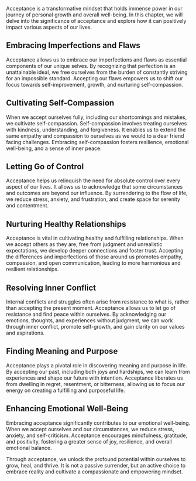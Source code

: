 
Acceptance is a transformative mindset that holds immense power in our journey of personal growth and overall well-being. In this chapter, we will delve into the significance of acceptance and explore how it can positively impact various aspects of our lives.

Embracing Imperfections and Flaws
---------------------------------

Acceptance allows us to embrace our imperfections and flaws as essential components of our unique selves. By recognizing that perfection is an unattainable ideal, we free ourselves from the burden of constantly striving for an impossible standard. Accepting our flaws empowers us to shift our focus towards self-improvement, growth, and nurturing self-compassion.

Cultivating Self-Compassion
---------------------------

When we accept ourselves fully, including our shortcomings and mistakes, we cultivate self-compassion. Self-compassion involves treating ourselves with kindness, understanding, and forgiveness. It enables us to extend the same empathy and compassion to ourselves as we would to a dear friend facing challenges. Embracing self-compassion fosters resilience, emotional well-being, and a sense of inner peace.

Letting Go of Control
---------------------

Acceptance helps us relinquish the need for absolute control over every aspect of our lives. It allows us to acknowledge that some circumstances and outcomes are beyond our influence. By surrendering to the flow of life, we reduce stress, anxiety, and frustration, and create space for serenity and contentment.

Nurturing Healthy Relationships
-------------------------------

Acceptance is vital in cultivating healthy and fulfilling relationships. When we accept others as they are, free from judgment and unrealistic expectations, we develop deeper connections and foster trust. Accepting the differences and imperfections of those around us promotes empathy, compassion, and open communication, leading to more harmonious and resilient relationships.

Resolving Inner Conflict
------------------------

Internal conflicts and struggles often arise from resistance to what is, rather than accepting the present moment. Acceptance allows us to let go of resistance and find peace within ourselves. By acknowledging our emotions, thoughts, and experiences without judgment, we can work through inner conflict, promote self-growth, and gain clarity on our values and aspirations.

Finding Meaning and Purpose
---------------------------

Acceptance plays a pivotal role in discovering meaning and purpose in life. By accepting our past, including both joys and hardships, we can learn from experiences and shape our future with intention. Acceptance liberates us from dwelling in regret, resentment, or bitterness, allowing us to focus our energy on creating a fulfilling and purposeful life.

Enhancing Emotional Well-Being
------------------------------

Embracing acceptance significantly contributes to our emotional well-being. When we accept ourselves and our circumstances, we reduce stress, anxiety, and self-criticism. Acceptance encourages mindfulness, gratitude, and positivity, fostering a greater sense of joy, resilience, and overall emotional balance.

Through acceptance, we unlock the profound potential within ourselves to grow, heal, and thrive. It is not a passive surrender, but an active choice to embrace reality and cultivate a compassionate and empowering mindset.
